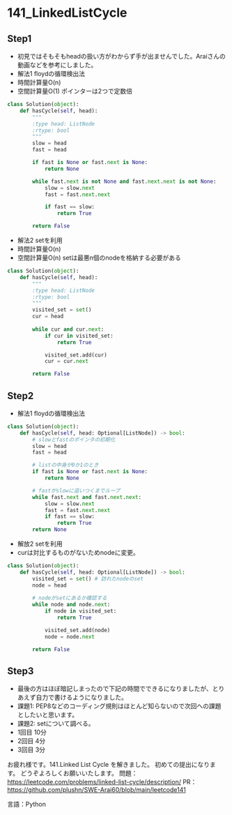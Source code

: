 # 141_LinkedListCycle

## Step1

- 初見ではそもそもheadの扱い方がわからず手が出ませんでした。Araiさんの動画などを参考にしました。
- 解法1 floydの循環検出法
- 時間計算量O(n)
- 空間計算量O(1) ポインターは2つで定数倍

```python
class Solution(object):
    def hasCycle(self, head):
        """
        :type head: ListNode
        :rtype: bool
        """
        slow = head
        fast = head

        if fast is None or fast.next is None:
            return None

        while fast.next is not None and fast.next.next is not None:
            slow = slow.next
            fast = fast.next.next

            if fast == slow:
                return True

        return False
```

- 解法2 setを利用
- 時間計算量O(n)
- 空間計算量O(n) setは最悪n個のnodeを格納する必要がある

```python
class Solution(object):
    def hasCycle(self, head):
        """
        :type head: ListNode
        :rtype: bool
        """
        visited_set = set()
        cur = head
        
        while cur and cur.next:
            if cur in visited_set:
                return True

            visited_set.add(cur)
            cur = cur.next

        return False
```

## Step2

- 解法1 floydの循環検出法

```python
class Solution(object):
    def hasCycle(self, head: Optional[ListNode]) -> bool:
        # slowとfastのポインタの初期化
        slow = head
        fast = head

        # listの中身が0か1のとき
        if fast is None or fast.next is None:
            return None

        # fastがslowに追いつくまでループ
        while fast.next and fast.next.next:
            slow = slow.next
            fast = fast.next.next
            if fast == slow:
                return True
        return None
```

- 解放2 setを利用
- curは対比するものがないためnodeに変更。

```python
class Solution(object):
    def hasCycle(self, head: Optional[ListNode]) -> bool:
        visited_set = set() # 訪れたnodeのset
        node = head
        
        # nodeがsetにあるか確認する
        while node and node.next:
            if node in visited_set:
                return True

            visited_set.add(node)
            node = node.next

        return False
```

## Step3

- 最後の方はほぼ暗記しまったので下記の時間でできるになりましたが、とりあえず自力で書けるようになりました。
- 課題1: PEP8などのコーディング規則はほとんど知らないので次回への課題としたいと思います。
- 課題2: setについて調べる。
- 1回目 10分
- 2回目 4分
- 3回目 3分


お疲れ様です。141.Linked List Cycle を解きました。
初めての提出になります。
どうぞよろしくお願いいたします。
問題：https://leetcode.com/problems/linked-list-cycle/description/
PR：https://github.com/plushn/SWE-Arai60/blob/main/leetcode141

言語：Python
